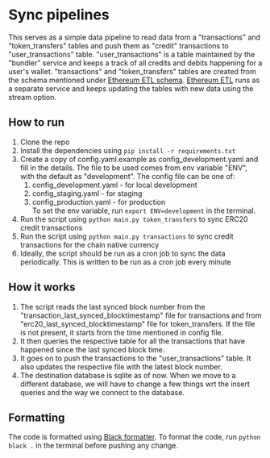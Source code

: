 # Sync pipelines
This serves as a simple data pipeline to read data from a "transactions" and "token_transfers" tables and push them as "credit" transactions to "user_transactions" table. "user_transactions" is a table maintained by the "bundler" service and keeps a track of all credits and debits happening for a user's wallet. "transactions" and "token_transfers" tables are created from the schema mentioned under [Ethereum ETL schema](https://github.com/blockchain-etl/ethereum-etl-postgres/tree/master/schema). [Ethereum ETL](https://github.com/blockchain-etl/ethereum-etl/) runs as a separate service and keeps updating the tables with new data using the stream option.</br>

## How to run
1. Clone the repo
2. Install the dependencies using `pip install -r requirements.txt`
3. Create a copy of config.yaml.example as config_development.yaml and fill in the details. The file to be used comes from env variable "ENV", with the default as "development". The config file can be one of:
   1. config_development.yaml - for local development
   2. config_staging.yaml - for staging
   3. config_production.yaml - for production</br>To set the env variable, run `export ENV=development` in the terminal.
4. Run the script using `python main.py token_transfers` to sync ERC20 credit transactions
5. Run the script using `python main.py transactions` to sync credit transactions for the chain native currency
6. Ideally, the script should be run as a cron job to sync the data periodically. This is written to be run as a cron job every minute

## How it works
1. The script reads the last synced block number from the "transaction_last_synced_blocktimestamp" file for transactions and from "erc20_last_synced_blocktimestamp" file for token_transfers. If the file is not present, it starts from the time mentioned in config file.
2. It then queries the respective table for all the transactions that have happened since the last synced block time.
3. It goes on to push the transactions to the "user_transactions" table. It also updates the respective file with the latest block number.
4. The destination database is sqlite as of now. When we move to a different database, we will have to change a few things wrt the insert queries and the way we connect to the database.

## Formatting
The code is formatted using [Black formatter](https://github.com/psf/black). To format the code, run `python black .` in the terminal before pushing any change.